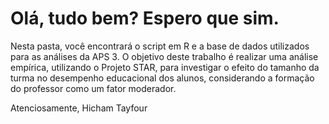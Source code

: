 
# Olá, tudo bem? Espero que sim.

Nesta pasta, você encontrará o script em R e a base de dados utilizados para as análises da APS 3. O objetivo deste trabalho é realizar uma análise empírica, utilizando o Projeto STAR, para investigar o efeito do tamanho da turma no desempenho educacional dos alunos, considerando a formação do professor como um fator moderador.

Atenciosamente,
Hicham Tayfour
